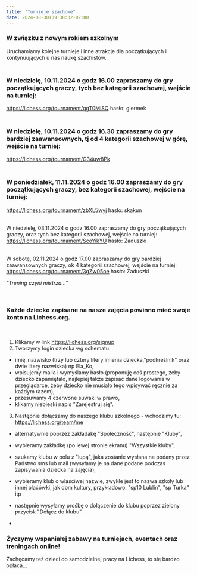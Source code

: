 ```yaml
---
title: "Turnieje szachowe"
date: 2024-08-30T09:38:32+02:00
---
```

### W związku z nowym rokiem szkolnym 
Uruchamiamy kolejne turnieje i inne atrakcje dla początkujących i kontynuujących u nas naukę szachistów. 

### <br>W niedzielę, 10.11.2024 o godz 16.00 zapraszamy do gry początkujących graczy, tych bez kategorii szachowej, wejście na turniej:
https://lichess.org/tournament/qgT0MlSQ
hasło: giermek
<br>
### <br>W niedzielę, 10.11.2024 o godz 16.30 zapraszamy do gry bardziej zaawansownych, tj od 4 kategorii szachowej w górę, wejście na turniej:
https://lichess.org/tournament/G34uw8Pk

### <br>W poniedziałek, 11.11.2024 o godz 16.00 zapraszamy do gry początkujących graczy, bez kategorii szachowej, wejście na turniej:
https://lichess.org/tournament/zbXL5wyj
hasło: skakun


<br>W niedzielę, 03.11.2024 o godz 16.00 zapraszamy do gry początkujących graczy, oraz tych bez kategorii szachowej, wejście na turniej:
https://lichess.org/tournament/ScoYikYU
hasło: Zaduszki
<br>

<br>W sobotę, 02.11.2024 o godz 17.00 zapraszamy do gry bardziej zaawansownych graczy, ok 4 kategorii szachowej, wejście na turniej:
https://lichess.org/tournament/3gZw05oe
hasło: Zaduszki


<i>"Trening czyni mistrza..."</i>

<br>

### Każde dziecko zapisane na nasze zajęcia powinno mieć swoje konto na Lichess.org.
<br>

1. Klikamy w link https://lichess.org/signup
2. Tworzymy login dziecka wg schematu: 

- imię_nazwisko (trzy lub cztery litery imienia dziecka,"podkreślnik" oraz dwie litery nazwiska) np Ela_Ko,
- wpisujemy maila i wymyślamy hasło (proponuję coś prostego, żeby dziecko zapamiętało, najlepiej także zapisać dane logowania w przeglądarce, żeby dziecko nie musiało tego wpisywać ręcznie za każdym razem),
- przesuwamy 4 czerwone suwaki w prawo,
- klikamy niebieski napis "Zarejestruj się".

3. Następnie dołączamy do naszego klubu szkolnego - wchodzimy tu: https://lichess.org/team/me

- alternatywnie poprzez zakładakę "Społeczność", następnie "Kluby",
- wybieramy zakładkę (po lewej stronie ekranu) "Wszystkie kluby",
- szukamy klubu w polu z "lupą", jaka zostanie wysłana na podany przez Państwo sms lub mail (wysyłamy je na dane podane podczas zapisywania dziecka na zajęcia),
- wybieramy klub o właściwej nazwie, zwykle jest to nazwa szkoły lub innej plaćówki, jak dom kultury, przykładowo:
  "sp10 Lublin", "sp Turka" itp

- następnie wysyłamy prośbę o dołączenie do klubu poprzez zielony przycisk "Dołącz do klubu".
- 
### Życzymy wspaniałej zabawy na turniejach, eventach oraz treningach online!
Zachęcamy też dzieci do samodzielnej pracy na Lichess, to się bardzo opłaca...
